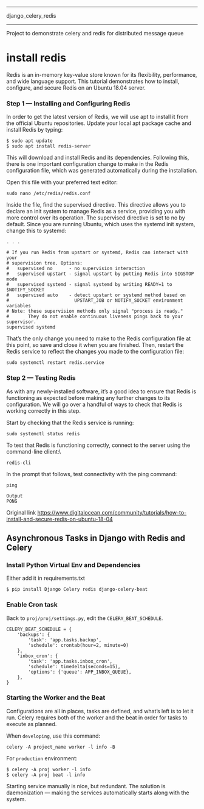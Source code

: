 ***************************
django_celery_redis
***************************

Project to demonstrate celery and redis for distributed message queue


# install redis

Redis is an in-memory key-value store known for its flexibility, performance, and wide language support. This tutorial demonstrates how to install, configure, and secure Redis on an Ubuntu 18.04 server.

### Step 1 — Installing and Configuring Redis

In order to get the latest version of Redis, we will use apt to install it from the official Ubuntu repositories.
Update your local apt package cache and install Redis by typing:

``` console
$ sudo apt update
$ sudo apt install redis-server
```

This will download and install Redis and its dependencies. Following this, there is one important configuration change to make in the Redis configuration file, which was generated automatically during the installation.

Open this file with your preferred text editor:

```console
sudo nano /etc/redis/redis.conf
```

Inside the file, find the supervised directive. This directive allows you to declare an init system to manage Redis as a service, providing you with more control over its operation. The supervised directive is set to no by default. Since you are running Ubuntu, which uses the systemd init system, change this to systemd:

```
. . .

# If you run Redis from upstart or systemd, Redis can interact with your
# supervision tree. Options:
#   supervised no      - no supervision interaction
#   supervised upstart - signal upstart by putting Redis into SIGSTOP mode
#   supervised systemd - signal systemd by writing READY=1 to $NOTIFY_SOCKET
#   supervised auto    - detect upstart or systemd method based on
#                        UPSTART_JOB or NOTIFY_SOCKET environment variables
# Note: these supervision methods only signal "process is ready."
#       They do not enable continuous liveness pings back to your supervisor.
supervised systemd
```

That’s the only change you need to make to the Redis configuration file at this point, so save and close it when you are finished. Then, restart the Redis service to reflect the changes you made to the configuration file:

```
sudo systemctl restart redis.service
```

### Step 2 — Testing Redis

As with any newly-installed software, it’s a good idea to ensure that Redis is functioning as expected before making any further changes to its configuration. We will go over a handful of ways to check that Redis is working correctly in this step.

Start by checking that the Redis service is running:

```console
sudo systemctl status redis
```

To test that Redis is functioning correctly, connect to the server using the command-line client:\

```console
redis-cli
```

In the prompt that follows, test connectivity with the ping command:

```console
ping
```

```
Output
PONG
```

Original link <https://www.digitalocean.com/community/tutorials/how-to-install-and-secure-redis-on-ubuntu-18-04>

## Asynchronous Tasks in Django with Redis and Celery

### Install Python Virtual Env and Dependencies

Either add it in requirements.txt 

```
$ pip install Django Celery redis django-celery-beat
```

### Enable Cron task

Back to `proj/proj/settings.py`, edit the `CELERY_BEAT_SCHEDULE`.

```python3
CELERY_BEAT_SCHEDULE = {
    'backups': {
        'task': 'app.tasks.backup',
        'schedule': crontab(hour=2, minute=0)
    },
    'inbox_cron': {
        'task': 'app.tasks.inbox_cron',
        'schedule': timedelta(seconds=15),
        'options': {'queue': APP_INBOX_QUEUE},
    },
}
```

### Starting the Worker and the Beat

Configurations are all in places, tasks are defined, and what’s left is to let it run. Celery requires both of the worker and the beat in order for tasks to execute as planned. 

When `developing`, use this command:

```
celery -A project_name worker -l info -B
```

For `production` environment:

```
$ celery -A proj worker -l info
$ celery -A proj beat -l info
```

Starting service manually is nice, but redundant. The solution is daemonization — making the services automatically starts along with the system.









